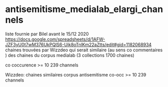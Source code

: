# antisemitisme_medialab_elargi_channels

liste fournie par Bilel avant le 15/12 2020
https://docs.google.com/spreadsheets/d/1AFW-JZF3yU0t7wM376UkPQlS6-Uik8oTnlKm22aZtts/edit#gid=1182068934
chaines trouvées par Wizzdeo qui serait similaire (au sens co commentaires ) des chaines du corpus medialab (3 collections 1700 chaines)

co coccurence >= 10
239 channels



Wizzdeo: chaines similaires corpus antisemitisme co-occ >= 10
239 channels
